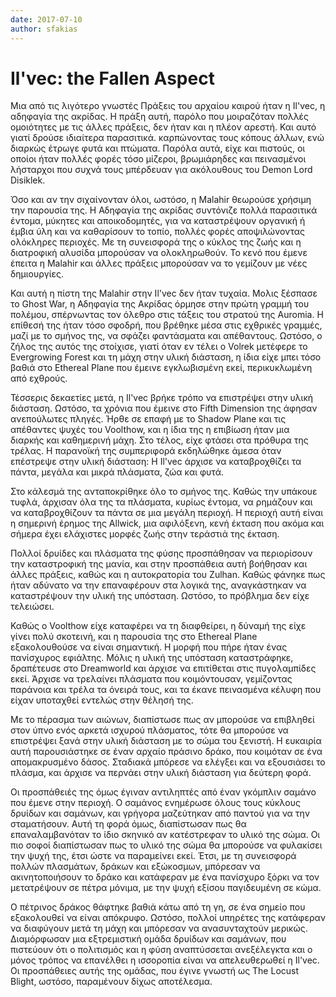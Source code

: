 ```yaml
---
date: 2017-07-10
author: sfakias
---
```

# Il'vec: the Fallen Aspect

Μια από τις λιγότερο γνωστές Πράξεις του αρχαίου καιρού ήταν η Il'vec, η
αδηφαγία της ακρίδας. H πράξη αυτή, παρόλο που μοιραζόταν πολλές ομοιότητες με
τις άλλες πράξεις, δεν ήταν και η πλέον αρεστή. Και αυτό γιατί δρούσε
ιδιαίτερα παρασιτικά. καρπώνοντας τους κόπους άλλων, ενώ διαρκώς έτρωγε φυτά
και πτώματα. Παρόλα αυτά, είχε και πιστούς, οι οποίοι ήταν πολλές φορές τόσο
μίζεροι, βρωμιάρηδες και πεινασμένοι λήσταρχοι που συχνά τους μπέρδευαν για
ακόλουθους του Demon Lord Disiklek.



Όσο και αν την σιχαίνονταν όλοι, ωστόσο, η Malahir θεωρούσε χρήσιμη την
παρουσία της. Η Αδηφαγία της ακρίδας συντόνιζε πολλά παρασιτικά έντομα,
μύκητες και αποικοδομητές, για να καταστρέψουν οργανική ή έμβια ύλη και να
καθαρίσουν το τοπίο, πολλές φορές αποψιλώνοντας ολόκληρες περιοχές. Με τη
συνεισφορά της ο κύκλος της ζωής και η διατροφική αλυσίδα μπορούσαν να
ολοκληρωθούν. Το κενό που έμενε έπειτα η Malahir και άλλες πράξεις μπορούσαν
να το γεμίζουν με νέες δημιουργίες.



Και αυτή η πίστη της Malahir στην Il'vec δεν ήταν τυχαία. Μολις ξέσπασε το
Ghost War, η Αδηφαγία της Ακρίδας όρμησε στην πρώτη γραμμή του πολέμου,
σπέρνωντας τον όλεθρο στις τάξεις του στρατού της Auromia. Η επίθεσή της ήταν
τόσο σφοδρή, που βρέθηκε μέσα στις εχθρικές γραμμές, μαζί με το σμήνος της, να
σφάζει φαντάσματα και απέθαντους. Ωστόσο, ο ζήλος της αυτός της στοίχισε,
γιατί όταν εν τέλει ο Volrek μετέφερε το Evergrowing Forest και τη μάχη στην
υλική διάσταση, η ίδια είχε μπει τόσο βαθιά στο Ethereal Plane που έμεινε
εγκλωβισμένη εκεί, περικυκλωμένη από εχθρούς.



Τέσσερις δεκαετίες μετά, η Il'vec βρήκε τρόπο να επιστρέψει στην υλική
διάσταση. Ωστόσο, τα χρόνια που έμεινε στο Fifth Dimension της άφησαν
ανεπούλωτες πληγές. Ήρθε σε επαφή με το Shadow Plane και τις απέθαντες ψυχές
του Voolthow, και η ίδια της η επιβίωση ήταν μια διαρκής και καθημερινή μάχη.
Στο τέλος, είχε φτάσει στα πρόθυρα της τρέλας. Η παρανοϊκή της συμπεριφορά
εκδηλώθηκε άμεσα όταν επέστρεψε στην υλική διάσταση: H Il'vec άρχισε να
καταβροχθίζει τα πάντα, μεγάλα και μικρά πλάσματα, ζώα και φυτά.



Στο κάλεσμά της ανταποκρίθηκε όλο το σμήνος της. Καθώς την υπάκουε τυφλά,
άρχισαν όλα της τα πλάσματα, κυρίως έντομα, να ρημάζουν και να καταβροχθίζουν
τα πάντα σε μια μεγάλη περιοχή. Η περιοχή αυτή είναι η σημερινή έρημος της
Allwick, μια αφιλόξενη, κενή έκταση που ακόμα και σήμερα έχει ελάχιστες μορφές
ζωής στην τεράστιά της έκταση.



Πολλοί δρυίδες και πλάσματα της φύσης προσπάθησαν να περιορίσουν την
καταστροφική της μανία, και στην προσπάθεια αυτή βοήθησαν και άλλες πράξεις,
καθώς και η αυτοκρατορία του Zulhan. Καθώς φάνηκε πως ήταν αδύνατο να την
επαναφέρουν στα λογικά της, αναγκάστηκαν να καταστρέψουν την υλική της
υπόσταση. Ωστόσο, το πρόβλημα δεν είχε τελειώσει.



Καθώς ο Voolthow είχε καταφέρει να τη διαφθείρει, η δύναμή της είχε γίνει πολύ
σκοτεινή, και η παρουσία της στο Ethereal Plane εξακολουθούσε να είναι
σημαντική. Η μορφή που πήρε ήταν ένας πανίσχυρος εφιάλτης. Μόλις η υλική της
υπόσταση καταστράφηκε, δραπέτευσε στο Dreamworld και άρχισε να επιτίθεται στις
πυγολαμπίδες εκεί. Άρχισε να τρελαίνει πλάσματα που κοιμόντουσαν, γεμίζοντας
παράνοια και τρέλα τα όνειρά τους, και τα έκανε πεινασμένα κέλυφη που είχαν
υποταχθεί εντελώς στην θέλησή της.



Με το πέρασμα των αιώνων, διαπίστωσε πως αν μπορούσε να επιβληθεί στον ύπνο
ενός αρκετά ισχυρού πλάσματος, τότε θα μπορούσε να επιστρέψει ξανά στην υλική
διάσταση με το σώμα του ξενιστή. Η ευκαιρία αυτή παρουσιάστηκε σε έναν αρχαίο
πράσινο δράκο, που κοιμόταν σε ένα απομακρυσμένο δάσος. Σταδιακά μπόρεσε να
ελέγξει και να εξουσιάσει το πλάσμα, και άρχισε να περνάει στην υλική διάσταση
για δεύτερη φορά.



Οι προσπάθειές της όμως έγιναν αντιληπτές από έναν γκόμπλιν σαμάνο που έμενε
στην περιοχή. Ο σαμάνος ενημέρωσε όλους τους κύκλους δρυίδων και σαμάνων, και
γρήγορα μαζεύτηκαν από παντού για να την σταματήσουν. Αυτή τη φορά όμως,
διαπίστωσαν πως θα επαναλαμβανόταν το ίδιο σκηνικό αν κατέστρεφαν το υλικό της
σώμα. Οι πιο σοφοί διαπίστωσαν πως το υλικό της σώμα θα μπορούσε να φυλακίσει
την ψυχή της, έτσι ώστε να παραμείνει εκεί. Έτσι, με τη συνεισφορά πολλών
πλασμάτων, δράκων και εξώκοσμων, μπόρεσαν να ακινητοποιήσουν το δράκο και
κατάφεραν με ένα πανίσχυρο ξόρκι να τον μετατρέψουν σε πέτρα μόνιμα, με την
ψυχή εξίσου παγιδευμένη σε κώμα.



Ο πέτρινος δράκος θάφτηκε βαθιά κάτω από τη γη, σε ένα σημείο που εξακολουθεί
να είναι απόκρυφο. Ωστόσο, πολλοί υπηρέτες της κατάφεραν να διαφύγουν μετά τη
μάχη και μπόρεσαν να ανασυνταχτούν μερικώς. Διαμόρφωσαν μια εξτρεμιστική ομάδα
δρυίδων και σαμάνων, που πιστεύουν ότι ο πολιτισμός και η φύση αναπτύσσεται
ανεξέλεγκτα και ο μόνος τρόπος να επανέλθει η ισσοροπία είναι να απελευθερωθεί
η Il'vec. Οι προσπάθειες αυτής της ομάδας, που έγινε γνωστή ως The Locust
Blight, ωστόσο, παραμένουν δίχως αποτέλεσμα.

